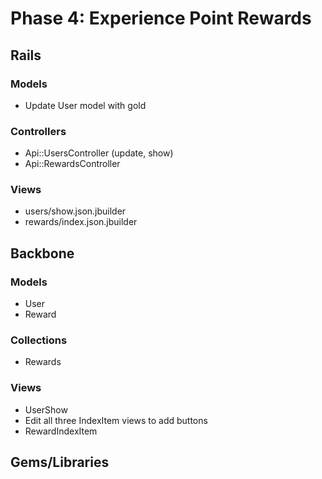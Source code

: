 # Phase 4: Experience Point Rewards

## Rails
### Models
* Update User model with gold

### Controllers
* Api::UsersController (update, show)
* Api::RewardsController

### Views
* users/show.json.jbuilder
* rewards/index.json.jbuilder

## Backbone
### Models
* User
* Reward

### Collections
* Rewards

### Views
* UserShow
* Edit all three IndexItem views to add buttons
* RewardIndexItem

## Gems/Libraries
